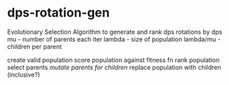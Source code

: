 # dps-rotation-gen

Evolutionary Selection Algorithm to generate and rank dps rotations by dps
mu - number of parents each iter
lambda - size of population
lambda/mu - children per parent

create valid population
score population against fitness fn
rank population
select parents
*mutate parents for children*
replace population with children (inclusive?)
